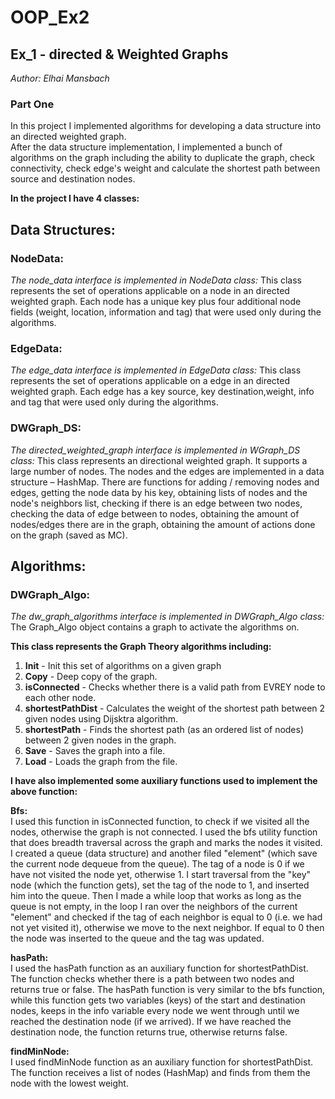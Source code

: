 # OOP_Ex2
## Ex_1 - directed & Weighted Graphs
*Author: Elhai Mansbach* <br/>
### Part One
In this project I implemented algorithms for developing a data structure into an directed weighted graph. <br/>
After the data structure implementation, I implemented a bunch of algorithms on the graph including the ability to duplicate the graph, check connectivity, check edge's weight and calculate the shortest path between source and destination nodes.

**In the project I have 4 classes:**

## Data Structures:

### NodeData:<br/>
*The node_data interface is implemented in NodeData class:*
This class represents the set of operations applicable on a node in an directed weighted graph.
Each node has a unique key plus four additional node fields (weight, location, information and tag) that were used only during the algorithms.

### EdgeData:<br/>
*The edge_data interface is implemented in EdgeData class:*
This class represents the set of operations applicable on a edge in an directed weighted graph.
Each edge has a key source, key destination,weight, info and tag that were used only during the algorithms.

### DWGraph_DS:<br/>
*The directed_weighted_graph interface is implemented in WGraph_DS class:*
This class represents an directional weighted graph.
It supports a large number of nodes.
The nodes and the edges are implemented in a data structure – HashMap.
There are functions for adding / removing nodes and edges, getting the node data by his key, obtaining lists of nodes and the node's neighbors list, checking if there is an edge between two nodes, checking the data of edge between to nodes, obtaining the amount of nodes/edges there are in the graph, obtaining the amount of actions done on the graph (saved as MC).

## Algorithms:

### DWGraph_Algo:<br/>
*The dw_graph_algorithms interface is implemented in DWGraph_Algo class:*
The Graph_Algo object contains a graph to activate the algorithms on.

**This class represents the Graph Theory algorithms including:**
1.	**Init** - Init this set of algorithms on a given graph
2.	**Copy** - Deep copy of the graph.
3.	**isConnected** - Checks whether there is a valid path from EVREY node to each other node.
4.	**shortestPathDist** - Calculates the weight of the shortest path between 2 given nodes using Dijsktra algorithm.
5.	**shortestPath** - Finds the shortest path (as an ordered list of nodes) between 2 given nodes in the graph.
6.	**Save** - Saves the graph into a file.
7.	**Load** - Loads the graph from the file.

**I have also implemented some auxiliary functions used to implement the above function:**

 **Bfs:**<br/>
I used this function in isConnected function, to check if we visited all the nodes, otherwise the graph is not connected.
I used the bfs utility function that does breadth traversal across the graph and marks the nodes it visited.
I created a queue (data structure) and another filed "element" (which save the current node dequeue from the queue). The tag of a node is 0 if we have not visited the node yet, otherwise 1. I start traversal from the "key" node (which the function gets), set the tag of the node to 1, and inserted him into the queue. Then I made a while loop that works as long as the queue is not empty, in the loop I ran over the neighbors of the current "element"  and checked if the tag of each neighbor is equal to 0 (i.e. we had not yet visited it), otherwise we move to the next neighbor. If equal to 0 then the node was inserted to the queue and the tag was updated.

**hasPath:**<br/>
I used the hasPath function as an auxiliary function for shortestPathDist.
The function checks whether there is a path between two nodes and returns true or false.
The hasPath function is very similar to the bfs function, while this function gets two variables (keys) of the start and destination nodes, keeps in the info variable every node we went through until we reached the destination node (if we arrived).
If we have reached the destination node, the function returns true, otherwise returns false.

**findMinNode:**<br/>
I used findMinNode function as an auxiliary function for shortestPathDist.
The function receives a list of nodes (HashMap) and finds from them the node with the lowest weight.
